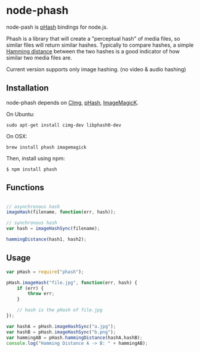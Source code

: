 # node-phash

  node-pash is [pHash](http://www.phash.org/) bindings for node.js.

  Phash is a library that will create a "perceptual hash" of media files, so similar files will return similar hashes. Typically to compare hashes, 
  a simple [Hamming distance](http://en.wikipedia.org/wiki/Hamming_distance) between the two hashes is a good indicator of how similar two
  media files are.

  Current version supports only image hashing. (no video & audio hashing)

## Installation

node-phash depends on  [CImg](http://cimg.sourceforge.net/), [pHash](http://www.phash.org/), [ImageMagicK](http://www.imagemagick.org/).

On Ubuntu:

    sudo apt-get install cimg-dev libphash0-dev

On OSX:

    brew install phash imagemagick

Then, install using npm:

    $ npm install phash

## Functions

```js

// asynchronous hash
imageHash(filename, function(err, hash));

// synchronous hash
var hash = imageHashSync(filename);

hammingDistance(hash1, hash2);
```

## Usage

```js
var pHash = require("phash");

pHash.imageHash("file.jpg", function(err, hash) {
    if (err) {
        throw err;
    }

    // hash is the pHash of file.jpg
});

var hashA = pHash.imageHashSync("a.jpg");
var hashB = pHash.imageHashSync("b.png");
var hammingAB = pHash.hammingDistance(hashA,hashB);
console.log("Hamming Distance A -> B: " + hammingAB);
```
